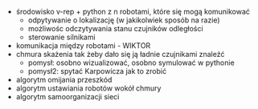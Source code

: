 
- środowisko v-rep + python z n robotami, które się mogą komunikować
  - odpytywanie o lokalizację (w jakikolwiek sposób na razie)
  - możliwośc odczytywania stanu czujników odległości
  - sterowanie silnikami
- komunikacja między robotami - WIKTOR
- chmura skażenia tak żeby dało się ją ładnie czujnikami znaleźć
  - pomysł: osobno wizualizować, osobno symulować w pythonie
  - pomysł2: spytać Karpowicza jak to zrobić
- algorytm omijania przeszkód
- algorytm ustawiania robotów wokół chmury
- algorytm samoorganizacji sieci
